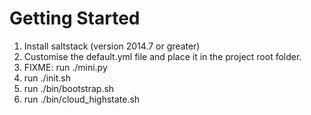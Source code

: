 # Getting Started

1) Install saltstack (version 2014.7 or greater) 
2) Customise the default.yml file and place it in the project root folder.
3) FIXME: run ./mini.py
4) run ./init.sh
5) run ./bin/bootstrap.sh
6) run ./bin/cloud_highstate.sh

